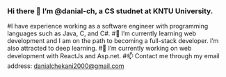 ### Hi there 👋 I’m @danial-ch, a CS studnet at KNTU University.
#I have experience working as a software engineer with programming languages such as Java, C, and C#.
#🌱 I’m currently learning web development and I am on the path to becoming a full-stack developer. I’m also attracted to deep learning.
#🔭 I’m currently working on web development with ReactJs and Asp.net.
#📫 Contact me through my email address: danialchekani2000@gmail.com

